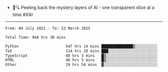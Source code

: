 - 🧅🔍 Peeling back the mystery layers of AI - one transparent slice at a time #XAI

---

<!--START_SECTION:waka-->

```txt
From: 04 July 2022 - To: 22 March 2025

Total Time: 944 hrs 30 mins

Python                     547 hrs 14 mins ██████████████▒░░░░░░░░░░   57.94 %
TeX                        114 hrs 28 mins ███░░░░░░░░░░░░░░░░░░░░░░   12.12 %
TypeScript                 48 hrs 3 mins   █▒░░░░░░░░░░░░░░░░░░░░░░░   05.09 %
HTML                       46 hrs 5 mins   █▒░░░░░░░░░░░░░░░░░░░░░░░   04.88 %
Other                      29 hrs 54 mins  ▓░░░░░░░░░░░░░░░░░░░░░░░░   03.17 %
```

<!--END_SECTION:waka-->
